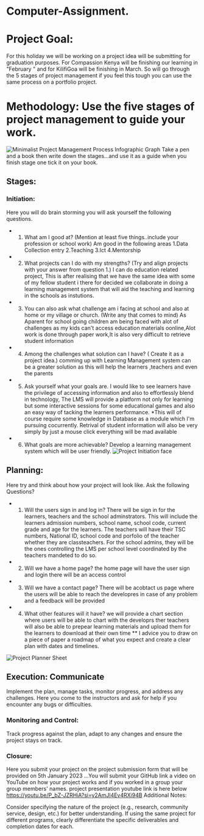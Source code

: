 # Computer-Assignment. 
# Project Goal: 
For this holiday we will be working on a project idea will be submitting for graduation purposes. For Compassion Kenya will be finishing our learning in "February " and for KilifiGoa will be finishing in March. 
So will  go through the 5 stages of project management  if you feel this tough you can use the same process on a portfolio project. 

# Methodology: Use the five stages of project management to guide your work.
![Minimalist Project Management Process Infographic Graph](https://github.com/kamausuzan197/Computer-Assignment/assets/85219913/1494d569-ec02-4647-b49d-ac2b2bff2849)
Take a pen and a book then write down the stages...and use it as a guide when you finish stage one tick it on your book.


## Stages:

### Initiation:
Here you will do brain storming you will ask yourself the following questions.
* 1. What am I good at? (Mention at least five things..include your profession or school work)
Am good in the following areas
1.Data  Collection entry
2.Teaching
3.Ict
4.Mentorship
* 2. What projects can I do with my strengths? (Try and align projects with your answer from question 1.)
I can do  education related project, This is after realising that we have the same idea with some of my fellow student i there for decided we collaborate in doing a learning management system that will aid the teaching and learning in the schools as instutions.
* 3. You can also ask what challenge am i facing at school and also at home or my village or church. (Write any that comes to mind)
As Aparent for school going children am being faced with alot of challenges as my kids can't access education materials oonline,Alot 
work is done through paper work,It is also very difficult to retrieve student information
* 4. Among the challenges what solution can I have? ( Create it as a project idea.)
comming up with Learning Management system can be a greater solution as this  will help the learners
,teachers and even the parents 
* 5. Ask yourself what your goals are.
I would like to see learners have the privilege  of accessing information and also to effortlessly blend in technology,
The LMS will provide a platform not only for learning but some interactive sessions for some educational games and also an easy way of tacking the learners performance.
*This will of course require some knowledge in Database as a module which I'm pursuing cocurrently.
Retrival of student information will also be very simply by just a mouse click everything will be mad available
* 6. What goals are more achievable?
Develop a learning management system which will be user friendly.
![Project Initiation face  ](https://github.com/kamausuzan197/Computer-Assignment/assets/85219913/cde7b79a-2703-4f67-9403-51d22dd93da3)

## Planning: 
Here try and think about how your project will look like. Ask the following Questions?
* 1. Will the users sign in and log in?
There will be sign in for the learners, teachers and the school adminstrators.
This will include the learners admission numbers, school name, school code, current grade and age for the learners.
The teachers will have their TSC numbers, National ID, school code and porfolio of the teacher whether they are classteachers.
For the school admins, they will be the ones controlling the LMS per school level coordinated by the teachers mandeted to do so.

* 2. Will we have a home page?
the home page will have the user sign and login 
there will be an access control
* 3. Will we have a contact page?
There will be acobtact us page where the users will be able to reach the developres in case of any problem
and a feedback will be provided
* 4. What other features will it have?
we will provide a chart section where users will be able to chart with the developrs
ther teachers will also be able to prepear learning materials and upload them for the learners to download at their own time
** I advice you to draw on a piece of paper a roadmap of what you expect and create a clear plan with dates and timelines.

![Project Planner Sheet](https://github.com/kamausuzan197/Computer-Assignment/assets/85219913/6583391c-c62e-4757-ae9b-827e481edf0c)

## Execution: Communicate
Implement the plan, manage tasks, monitor progress, and  address any challenges.
Here you come to the instructors and ask for help if you encounter any bugs or difficulties.

### Monitoring and Control: 
Track progress against the plan, adapt to any changes and ensure the project stays on track.

### Closure:
Here you submit your project on the project submission form that will be provided on 5th January 2023 ...You will submit your GitHub link 
a video on YouTube on how your project works and if you worked in a group your group members' names.
project presentation youtube link is here below
https://youtu.be/P_bZ-JZRHiA?si=y2AmJl4Ev4RXi94B
Additional Notes:

Consider specifying the nature of the project (e.g., research, community service, design, etc.) for better understanding.
If using the same project for different programs, clearly differentiate the specific deliverables and completion dates for each.


